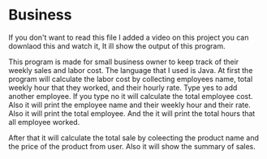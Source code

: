 # Business
If you don't want to read this file I added a video on this project you can downlaod this and watch it, It ill show the output of this
program.

This program is made for small business owner to keep track of their weekly sales and labor cost.
The language that I used is Java.
At first the program will calculate the labor cost by collecting employees name, total weekly hour that they worked, and their hourly rate.
Type yes to add another employee.
If you type no it will calculate the total employee cost. Also it will print the employee name and their weekly hour and their rate.
Also it will print the total employee.
And the it will print the total hours that all employee worked.


After that it will calculate the total sale by coleecting the product name and the price of the product from user.
Also it will show the summary of sales. 
